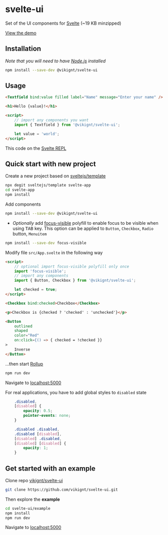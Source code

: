 # svelte-ui

Set of the UI components for [Svelte](https://svelte.dev) (~19 KB minzipped)

[View the demo](https://svelte-ui.ibbf.ru)

## Installation

_Note that you will need to have [Node.js](https://nodejs.org) installed_

```bash
npm install --save-dev @vikignt/svelte-ui
```

## Usage

```html
<Textfield bind:value filled label="Name" message="Enter your name" />

<h1>Hello {value}!</h1>

<script>
    // import any components you want
    import { Textfield } from '@vikignt/svelte-ui';

    let value = 'world';
</script>
```

This code on the [Svelte REPL](https://svelte.dev/repl/5cae739a3a2f4208a48fd2822061b164?version=3.12.1)

## Quick start with new project

Create a new project based on [sveltejs/template](https://github.com/sveltejs/template)

```bash
npx degit sveltejs/template svelte-app
cd svelte-app
npm install
```

Add components

```bash
npm install --save-dev @vikignt/svelte-ui
```

* _Optionally_ add [focus-visible](https://github.com/WICG/focus-visible) polyfill to enable focus to be visible when using <kbd>TAB</kbd> key. This option can be applied to `Button`, `Checkbox`, `Radio` button, `Menuitem`

```bash
npm install --save-dev focus-visible
```

Modify file `src/App.svelte` in the following way

```html
<script>
    // optional import focus-visible polyfill only once
    import 'focus-visible';
    // import any components
    import { Button, Checkbox } from '@vikignt/svelte-ui';

    let checked = true;
</script>

<Checkbox bind:checked>Checkbox</Checkbox>

<p>Checkbox is {checked ? 'checked' : 'unchecked'}</p>

<Button
    outlined
    shaped
    color="Red"
    on:click={() => { checked = !checked }}
>
    Inverse
</Button>
```

...then start [Rollup](https://rollupjs.org/)

```bash
npm run dev
```

Navigate to [localhost:5000](http://localhost:5000)

For real applications, you have to add global styles to `disabled` state

```css
    .disabled,
    [disabled] {
        opacity: 0.5;
        pointer-events: none;
    }

    .disabled .disabled,
    .disabled [disabled],
    [disabled] .disabled,
    [disabled] [disabled] {
        opacity: 1;
    }
```

## Get started with an example

Clone repo [vikignt/svelte-ui](https://github.com/vikignt/svelte-ui.git)

```bash
git clone https://github.com/vikignt/svelte-ui.git
```

Then explore the __example__

```bash
cd svelte-ui/example
npm install
npm run dev
```

Navigate to [localhost:5000](http://localhost:5000)
